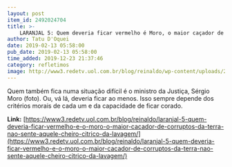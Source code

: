 ```yaml
---
layout: post
item_id: 2492024704
title: >-
    LARANJAL 5: Quem deveria ficar vermelho é Moro, o maior caçador de corruptos da Terra. Não sente aquele cheiro cítrico da lavagem?
author: Tatu D'Oquei
date: 2019-02-13 05:58:00
pub_date: 2019-02-13 05:58:00
time_added: 2019-12-23 21:37:46
category: refletimos
image: http://www3.redetv.uol.com.br/blog/reinaldo/wp-content/uploads/2018/06/o-golpe-de-moro-2-soberano-proibe-o-compartilhamento-de-provas-com-orgaos-do-estado-e-os-proibe-de-cumprir-sua-funcao.jpg
---
```


Quem também fica numa situação difícil é o ministro da Justiça, Sérgio Moro (foto). Ou, vá lá, deveria ficar ao menos. Isso sempre depende dos critérios morais de cada um e da capacidade de ficar corado.

**Link:** [https://www3.redetv.uol.com.br/blog/reinaldo/laranjal-5-quem-deveria-ficar-vermelho-e-o-moro-o-maior-cacador-de-corruptos-da-terra-nao-sente-aquele-cheiro-citrico-da-lavagem/](https://www3.redetv.uol.com.br/blog/reinaldo/laranjal-5-quem-deveria-ficar-vermelho-e-o-moro-o-maior-cacador-de-corruptos-da-terra-nao-sente-aquele-cheiro-citrico-da-lavagem/)

